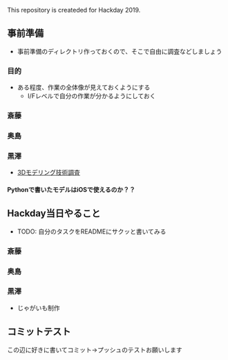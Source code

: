 This repository is createded for Hackday 2019.

## 事前準備
* 事前準備のディレクトリ作っておくので、そこで自由に調査などしましょう

### 目的
* ある程度、作業の全体像が見えておくようにする
  * I/Fレベルで自分の作業が分かるようにしておく

### 斎藤

### 奥島

### 黒澤
* [3Dモデリング技術調査](preparing/kurosawa/3Dモデリング技術調査)
#### Pythonで書いたモデルはiOSで使えるのか？？

## Hackday当日やること
* TODO: 自分のタスクをREADMEにサクッと書いてみる

### 斎藤

### 奥島

### 黒澤
* じゃがいも制作

## コミットテスト
この辺に好きに書いてコミット→プッシュのテストお願いします
